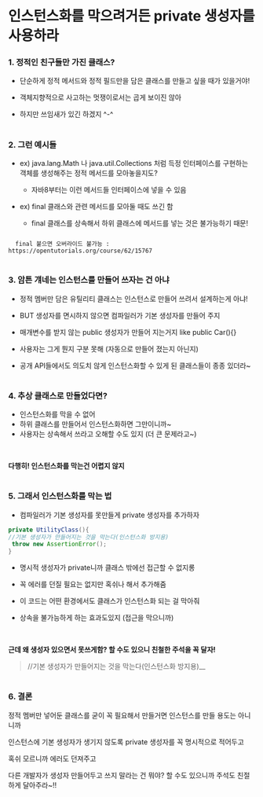 # 인스턴스화를 막으려거든 private 생성자를 사용하라

### 1. 정적인 친구들만 가진 클래스?
- 단순하게 정적 메서드와 정적 필드만을 담은 클래스를 만들고 싶을 때가 있을거야!

- 객체지향적으로 사고하는 멋쟁이로서는 곱게 보이진 않아 

- 하지만 쓰임새가 있긴 하겠지 ^-^
#

### 2. 그런 예시들
- ex) java.lang.Math 나 java.util.Collections 처럼 득정 인터페이스를 구현하는 객체를 생성해주는 정적 메서드를 모아놓을지도?
  - 자바8부터는 이런 메서드들 인터페이스에 넣을 수 있음

- ex) final 클래스와 관련 메서드를 모아둘 때도 쓰긴 함
  - final 클래스를 상속해서 하위 클래스에 메서드를 넣는 것은 불가능하기 때문!
 ###
      final 붙으면 오버라이드 불가능 : https://opentutorials.org/course/62/15767
      
#
### 3. 암튼 걔네는 인스턴스를 만들어 쓰자는 건 아냐
- 정적 멤버만 담은 유틸리티 클래스는 인스턴스로 만들어 쓰려서 설계하는게 아냐!

- BUT 생성자를 면시하지 않으면 컴파일러가 기본 생성자를 만들어 주지
- 매개변수를 받지 않는 public 생성자가 만들어 지는거지 like public Car(){}
- 사용자는 그게 뭔지 구분 못해 (자동으로 만들어 졌는지 아닌지)
- 공개 API들에서도 의도치 않게 인스턴스화할 수 있게 된 클래스들이 종종 있더라~

#

### 4. 추상 클래스로 만들었다면?
- 인스턴스화를 막을 수 없어
- 하위 클래스를 만들어서 인스턴스화하면 그만이니까~
- 사용자는 상속해서 쓰라고 오해할 수도 있지 (더 큰 문제라고~)

<br>

__다행히! 인스턴스화를 막는건 어렵지 않지__

#
### 5. 그래서 인스턴스화를 막는 법
- 컴파일러가 기본 생성자를 못만들게 private 생성자를 추가하자

 ```java
 private UtilityClass(){
 //기본 생성자가 만들어지는 것을 막는다(인스턴스화 방지용)
  throw new AssertionError();
 }
 ```
 
 - 명시적 생성자가 private니까 클래스 밖에선 접근할 수 없지롱
 
 - 꼭 에러를 던질 필요는 없지만 혹쉬나 해서 추가해줌
 - 이 코드는 어떤 환경에서도 클래스가 인스턴스화 되는 걸 막아줘
 - 상속을 불가능하게 하는 효과도있지 (접근을 막으니까)
 
 <br>
 
 __근데 왜 생성자 있으면서 못쓰게함? 할 수도 있으니 친철한 주석을 꼭 달자!__
 
 > //기본 생성자가 만들어지는 것을 막는다(인스턴스화 방지용)__
 
 
 #
 
 ### 6. 결론
 
 정적 멤버만 넣어둔 클래스를 굳이 꼭 필요해서 만들거면 인스턴스를 만들 용도는 아니니까 
 
 인스턴스에 기본 생성자가 생기지 않도록 private 생성자를 꼭 명시적으로 적어두고 
 
 혹쉬 모르니까 에러도 던져주고 
 
 다른 개발자가 생성자 만들어두고 쓰지 말라는 건 뭐야? 할 수도 있으니까 주석도 친절하게 달아주라~!!
 
 
 

